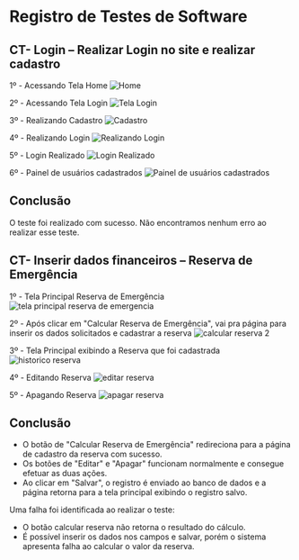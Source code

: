 # Registro de Testes de Software

## CT- Login – Realizar Login no site e realizar cadastro

1º - Acessando Tela Home
![Home](https://github.com/ICEI-PUC-Minas-PMV-ADS/pmv-ads-2023-2-e2-proj-int-t2-conta-facil/assets/36486198/081df895-ff02-4eb0-81ce-4602b2cbc56f)

2º - Acessando Tela Login
![Tela Login](https://github.com/ICEI-PUC-Minas-PMV-ADS/pmv-ads-2023-2-e2-proj-int-t2-conta-facil/assets/36486198/32e0e792-d578-4913-af73-cb8bf1868d24)

3º - Realizando Cadastro
![Cadastro](https://github.com/ICEI-PUC-Minas-PMV-ADS/pmv-ads-2023-2-e2-proj-int-t2-conta-facil/assets/36486198/2bb4b716-690a-48ad-a9fb-fad8739ab999)

4º - Realizando Login
![Realizando Login](https://github.com/ICEI-PUC-Minas-PMV-ADS/pmv-ads-2023-2-e2-proj-int-t2-conta-facil/assets/36486198/13582d25-3f3a-4121-b7f8-80837e881ed5)

5º - Login Realizado
![Login Realizado](https://github.com/ICEI-PUC-Minas-PMV-ADS/pmv-ads-2023-2-e2-proj-int-t2-conta-facil/assets/36486198/aea940bd-ea23-44a4-be17-ee9f86434c56)

6º - Painel de usuários cadastrados
![Painel de usuários cadastrados](https://github.com/ICEI-PUC-Minas-PMV-ADS/pmv-ads-2023-2-e2-proj-int-t2-conta-facil/assets/36486198/0305204d-26ae-4263-8c97-31eb89ef72f8)

## Conclusão

O teste foi realizado com sucesso. Não encontramos nenhum erro ao realizar esse teste. 

## CT- Inserir dados financeiros – Reserva de Emergência

1º - Tela Principal Reserva de Emergência
![tela principal reserva de emergencia](https://github.com/ICEI-PUC-Minas-PMV-ADS/pmv-ads-2023-2-e2-proj-int-t2-conta-facil/assets/71662852/a89c2a61-546e-45f5-b1d7-d0d2ca698928)

2º - Após clicar em "Calcular Reserva de Emergência", vai pra página para inserir os dados solicitados e cadastrar a reserva 
![calcular reserva 2](https://github.com/ICEI-PUC-Minas-PMV-ADS/pmv-ads-2023-2-e2-proj-int-t2-conta-facil/assets/71662852/86ea0aa3-8344-4483-8b75-bffca6f688a3)

3º - Tela Principal exibindo a  Reserva que foi cadastrada
![historico reserva](https://github.com/ICEI-PUC-Minas-PMV-ADS/pmv-ads-2023-2-e2-proj-int-t2-conta-facil/assets/71662852/94d29bd4-56db-4519-9e9d-d6f18f2b8692)

4º - Editando Reserva 
![editar reserva](https://github.com/ICEI-PUC-Minas-PMV-ADS/pmv-ads-2023-2-e2-proj-int-t2-conta-facil/assets/71662852/58c4bae5-4782-4748-b573-eb142a212cc4)

5º - Apagando Reserva 
![apagar reserva](https://github.com/ICEI-PUC-Minas-PMV-ADS/pmv-ads-2023-2-e2-proj-int-t2-conta-facil/assets/71662852/cb47762d-99dd-465f-a5b3-a551160673af)

## Conclusão

- O botão de "Calcular Reserva de Emergência" redireciona para a página de cadastro da reserva com sucesso.
- Os botões de "Editar" e "Apagar" funcionam normalmente e consegue efetuar as duas ações.
- Ao clicar em "Salvar", o registro é enviado ao banco de dados e a página retorna para a tela principal exibindo o registro salvo.
  
Uma falha foi identificada ao realizar o teste:
- O botão calcular reserva não retorna o resultado do cálculo.
- É possível inserir os dados nos campos e salvar, porém o sistema apresenta falha ao calcular o valor da reserva. 


